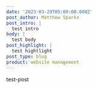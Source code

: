 ```yaml
---
date: '2023-03-29T05:00:00.000Z'
post_author: Matthew Sparks
post_intro: |
  test intro
body: |
  test body
post_highlight: |
  test hightlight
post_type: blog
product: website management
---
```


test-post
